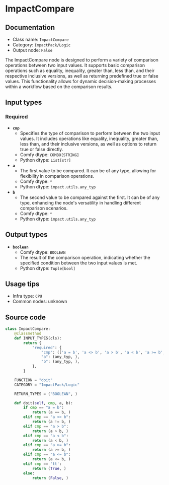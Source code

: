 # ImpactCompare
## Documentation
- Class name: `ImpactCompare`
- Category: `ImpactPack/Logic`
- Output node: `False`

The ImpactCompare node is designed to perform a variety of comparison operations between two input values. It supports basic comparison operations such as equality, inequality, greater than, less than, and their respective inclusive versions, as well as returning predefined true or false values. This functionality allows for dynamic decision-making processes within a workflow based on the comparison results.
## Input types
### Required
- **`cmp`**
    - Specifies the type of comparison to perform between the two input values. It includes operations like equality, inequality, greater than, less than, and their inclusive versions, as well as options to return true or false directly.
    - Comfy dtype: `COMBO[STRING]`
    - Python dtype: `List[str]`
- **`a`**
    - The first value to be compared. It can be of any type, allowing for flexibility in comparison operations.
    - Comfy dtype: `*`
    - Python dtype: `impact.utils.any_typ`
- **`b`**
    - The second value to be compared against the first. It can be of any type, enhancing the node's versatility in handling different comparison scenarios.
    - Comfy dtype: `*`
    - Python dtype: `impact.utils.any_typ`
## Output types
- **`boolean`**
    - Comfy dtype: `BOOLEAN`
    - The result of the comparison operation, indicating whether the specified condition between the two input values is met.
    - Python dtype: `Tuple[bool]`
## Usage tips
- Infra type: `CPU`
- Common nodes: unknown


## Source code
```python
class ImpactCompare:
    @classmethod
    def INPUT_TYPES(cls):
        return {
            "required": {
                "cmp": (['a = b', 'a <> b', 'a > b', 'a < b', 'a >= b', 'a <= b', 'tt', 'ff'],),
                "a": (any_typ, ),
                "b": (any_typ, ),
            },
        }

    FUNCTION = "doit"
    CATEGORY = "ImpactPack/Logic"

    RETURN_TYPES = ("BOOLEAN", )

    def doit(self, cmp, a, b):
        if cmp == "a = b":
            return (a == b, )
        elif cmp == "a <> b":
            return (a != b, )
        elif cmp == "a > b":
            return (a > b, )
        elif cmp == "a < b":
            return (a < b, )
        elif cmp == "a >= b":
            return (a >= b, )
        elif cmp == "a <= b":
            return (a <= b, )
        elif cmp == 'tt':
            return (True, )
        else:
            return (False, )

```

